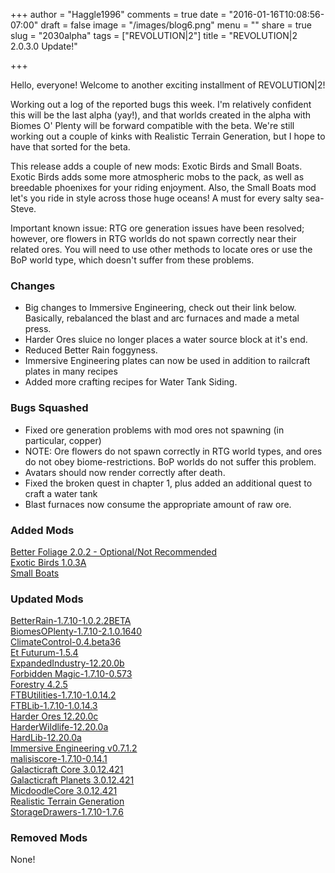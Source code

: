 +++
author = "Haggle1996"
comments = true
date = "2016-01-16T10:08:56-07:00"
draft = false
image = "/images/blog6.png"
menu = ""
share = true
slug = "2030alpha"
tags = ["REVOLUTION|2"]
title = "REVOLUTION|2 2.0.3.0 Update!"

+++

Hello, everyone! Welcome to another exciting installment of REVOLUTION|2!

Working out a log of the reported bugs this week. I'm relatively confident this will be the last alpha (yay!), and that worlds created in the alpha with Biomes O' Plenty will be forward compatible with the beta. We're still working out a couple of kinks with Realistic Terrain Generation, but I hope to have that sorted for the beta.

This release adds a couple of new mods: Exotic Birds and Small Boats. Exotic Birds adds some more atmospheric mobs to the pack, as well as breedable phoenixes for your riding enjoyment. Also, the Small Boats mod let's you ride in style across those huge oceans! A must for every salty sea-Steve.

Important known issue: RTG ore generation issues have been resolved; however, ore flowers in RTG worlds do not spawn correctly near their related ores. You will need to use other methods to locate ores or use the BoP world type, which doesn't suffer from these problems.

### Changes
- Big changes to Immersive Engineering, check out their link below. Basically, rebalanced the blast and arc furnaces and made a metal press.
- Harder Ores sluice no longer places a water source block at it's end.
- Reduced Better Rain foggyness.
- Immersive Engineering plates can now be used in addition to railcraft plates in many recipes
- Added more crafting recipes for Water Tank Siding.

### Bugs Squashed
- Fixed ore generation problems with mod ores not spawning (in particular, copper)
- NOTE: Ore flowers do not spawn correctly in RTG world types, and ores do not obey biome-restrictions. BoP worlds do not suffer this problem.
- Avatars should now render correctly after death.
- Fixed the broken quest in chapter 1, plus added an additional quest to craft a water tank
- Blast furnaces now consume the appropriate amount of raw ore.

### Added Mods
[Better Foliage 2.0.2 - Optional/Not Recommended](http://www.curseforge.com/projects/228529/)  
[Exotic Birds 1.0.3A](http://www.minecraftforum.net/forums/mapping-and-modding/minecraft-mods/1282698-exotic-birds-peacocks-woodpeckers-phoenixes-owls)  
[Small Boats](http://www.minecraftforum.net/forums/mapping-and-modding/minecraft-mods/wip-mods/1442761-wip-small-boats-elegant-punt-whitehall)  

### Updated Mods
[BetterRain-1.7.10-1.0.2.2BETA](http://minecraft.curseforge.com/mc-mods/238891-mod/files/2275792)  
[BiomesOPlenty-1.7.10-2.1.0.1640](http://minecraft.curseforge.com/mc-mods/220318-mod/files/2275498)    
[ClimateControl-0.4.beta36](http://minecraft.curseforge.com/mc-mods/76544-mod/files/2275268)    
[Et Futurum-1.5.4](http://minecraft.curseforge.com/mc-mods/230114-mod/files/2274930)  
[ExpandedIndustry-12.20.0b](http://minecraft.curseforge.com/mc-mods/232258-mod/files/2274975)    
[Forbidden Magic-1.7.10-0.573](http://minecraft.curseforge.com/mc-mods/224237-mod/files/2275311)    
[Forestry 4.2.5](http://minecraft.curseforge.com/mc-mods/59751-mod/files/2274845)  
[FTBUtilities-1.7.10-1.0.14.2](http://minecraft.curseforge.com/mc-mods/237102-mod/files/2275465)  
[FTBLib-1.7.10-1.0.14.3](http://minecraft.curseforge.com/mc-mods/237167-mod/files/2275473)  
[Harder Ores 12.20.0c](http://www.curseforge.com/projects/232254/)  
[HarderWildlife-12.20.0a](http://minecraft.curseforge.com/mc-mods/232257-mod/files/2274966)  
[HardLib-12.20.0a](http://minecraft.curseforge.com/mc-mods/232071-mod/files/2274962)  
[Immersive Engineering v0.7.1.2](http://minecraft.curseforge.com/mc-mods/231951-mod/files/2276056)  
[malisiscore-1.7.10-0.14.1](http://minecraft.curseforge.com/mc-mods/223896-mod/files/2275740)  
[Galacticraft Core 3.0.12.421](http://micdoodle8.com/mods/galacticraft)  
[Galacticraft Planets 3.0.12.421](http://micdoodle8.com/mods/galacticraft)  
[MicdoodleCore 3.0.12.421](http://micdoodle8.com/mods/galacticraft)  
[Realistic Terrain Generation](https://github.com/Team-RTG/Realistic-Terrain-Generation)  
[StorageDrawers-1.7.10-1.7.6](http://minecraft.curseforge.com/mc-mods/223852-mod/files/2275947)  

### Removed Mods
None!  
